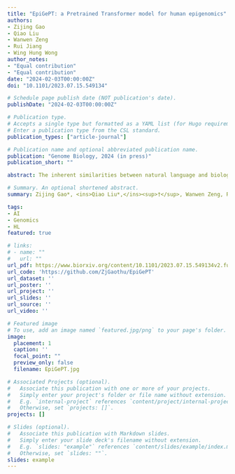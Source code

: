 ```yaml
---
title: "EpiGePT: a Pretrained Transformer model for human epigenomics"
authors:
- Zijing Gao
- Qiao Liu
- Wanwen Zeng
- Rui Jiang
- Wing Hung Wong
author_notes:
- "Equal contribution"
- "Equal contribution"
date: "2024-02-03T00:00:00Z"
doi: "10.1101/2023.07.15.549134"

# Schedule page publish date (NOT publication's date).
publishDate: "2024-02-03T00:00:00Z"

# Publication type.
# Accepts a single type but formatted as a YAML list (for Hugo requirements).
# Enter a publication type from the CSL standard.
publication_types: ["article-journal"]

# Publication name and optional abbreviated publication name.
publication: "Genome Biology, 2024 (in press)"
publication_short: ""

abstract: The inherent similarities between natural language and biological sequences have given rise to great interest in adapting the transformer-based large language models (LLMs) underlying recent breakthroughs in natural language processing (references), for applications in genomics. However, current LLMs for genomics suffer from several limitations such as the inability to include chromatin interactions in the training data, and the inability to make prediction in new cellular contexts not represented in the training data. To mitigate these problems, we propose EpiGePT, a transformer-based pretrained language model for predicting context-specific epigenomic signals and chromatin contacts. By taking the context-specific activities of transcription factors (TFs) and 3D genome interactions into consideration, EpiGePT offers wider applicability and deeper biological insights than models trained on DNA sequence only. In a series of experiments, EpiGePT demonstrates superior performance in a diverse set of epigenomic signals prediction tasks when compared to existing methods. In particular, our model enables cross-cell-type prediction of long-range interactions and offers insight on the functional impact of genetic variants under different cellular contexts. These new capabilities will enhance the usefulness of LLM in the study of gene regulatory mechanisms. We provide free online prediction service of EpiGePT through http://health.tsinghua.edu.cn/epigept/.

# Summary. An optional shortened abstract.
summary: Zijing Gao*, <ins>Qiao Liu*,</ins><sup>†</sup>, Wanwen Zeng, Rui Jiang<sup>†</sup>, Wing Hung Wong<sup>†</sup>. ***Genome Biology***, 2024 (in press).

tags:
- AI
- Genomics
- HL
featured: true

# links:
# - name: ""
#   url: ""
url_pdf: https://www.biorxiv.org/content/10.1101/2023.07.15.549134v2.full.pdf
url_code: 'https://github.com/ZjGaothu/EpiGePT'
url_dataset: ''
url_poster: ''
url_project: ''
url_slides: ''
url_source: ''
url_video: ''

# Featured image
# To use, add an image named `featured.jpg/png` to your page's folder. 
image:
  placement: 1
  caption: ''
  focal_point: ""
  preview_only: false
  filename: EpiGePT.jpg

# Associated Projects (optional).
#   Associate this publication with one or more of your projects.
#   Simply enter your project's folder or file name without extension.
#   E.g. `internal-project` references `content/project/internal-project/index.md`.
#   Otherwise, set `projects: []`.
projects: []

# Slides (optional).
#   Associate this publication with Markdown slides.
#   Simply enter your slide deck's filename without extension.
#   E.g. `slides: "example"` references `content/slides/example/index.md`.
#   Otherwise, set `slides: ""`.
slides: example
---
```


<!-- {{% callout note %}}
Click the *Cite* button above to demo the feature to enable visitors to import publication metadata into their reference management software.
{{% /callout %}} -->

<!-- {{% callout note %}}
Create your slides in Markdown - click the *Slides* button to check out the example.
{{% /callout %}} -->

<!-- Add the publication's **full text** or **supplementary notes** here. You can use rich formatting such as including [code, math, and images](https://docs.hugoblox.com/content/writing-markdown-latex/). -->
